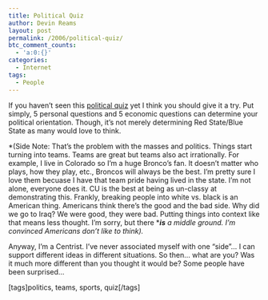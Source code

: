 ```yaml
---
title: Political Quiz
author: Devin Reams
layout: post
permalink: /2006/political-quiz/
btc_comment_counts:
  - 'a:0:{}'
categories:
  - Internet
tags:
  - People
---
```

If you haven&#8217;t seen this [political quiz][1] yet I think you should give it a try. Put simply, 5 personal questions and 5 economic questions can determine your political orientation. Though, it&#8217;s not merely determining Red State/Blue State as many would love to think.

*(Side Note: That&#8217;s the problem with the masses and politics. Things start turning into teams. Teams are great but teams also act irrationally. For example, I live in Colorado so I&#8217;m a huge Bronco&#8217;s fan. It doesn&#8217;t matter who plays, how they play, etc., Broncos will always be the best. I&#8217;m pretty sure I love them becuase I have that team pride having lived in the state. I&#8217;m not alone, everyone does it. CU is the best at being as un-classy at demonstrating this. Frankly, breaking people into white vs. black is an American thing. Americans think there&#8217;s the good and the bad side. Why did we go to Iraq? We were good, they were bad. Putting things into context like that means less thought. I&#8217;m sorry, but there ****is** a middle ground. I&#8217;m convinced Americans don&#8217;t like to think).*

Anyway, I&#8217;m a Centrist. I&#8217;ve never associated myself with one &#8220;side&#8221;&#8230; I can support different ideas in different situations. So then&#8230; what are you? Was it much more different than you thought it would be? Some people have been surprised&#8230;

[tags]politics, teams, sports, quiz[/tags]

 [1]: http://www.theadvocates.org/quiz.html
